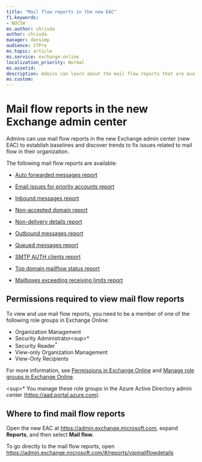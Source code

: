 ```yaml
---
title: "Mail flow reports in the new EAC"
f1.keywords:
- NOCSH
ms.author: chrisda
author: chrisda
manager: dansimp
audience: ITPro
ms.topic: article
ms.service: exchange-online
localization_priority: Normal
ms.assetid:
description: Admins can learn about the mail flow reports that are available in the new Exchange admin center.
ms.custom:
---
```


# Mail flow reports in the new Exchange admin center

Admins can use mail flow reports in the new Exchange admin center (new EAC) to establish baselines and discover trends to fix issues related to mail flow in their organization.

The following mail flow reports are available:

- [Auto forwarded messages report](mfr-auto-forwarded-messages-report.md)

- [Email issues for priority accounts report](mfr-email-issues-for-priority-accounts-report.md)

- [Inbound messages report](mfr-inbound-messages-and-outbound-messages-reports.md)

- [Non-accepted domain report](mfr-non-accepted-domain-report.md)

- [Non-delivery details report](mfr-non-delivery-details-report.md)

- [Outbound messages report](mfr-inbound-messages-and-outbound-messages-reports.md)

- [Queued messages report](mfr-queued-messages-report.md)

- [SMTP AUTH clients report](mfr-smtp-auth-clients-report.md)

- [Top domain mailflow status report](mfr-top-domain-mailflow-status-report.md)

- [Mailboxes exceeding receiving limits report](mailboxes-exceeding-receiving-limits-report.md)

## Permissions required to view mail flow reports

To view and use mail flow reports, you need to be a member of one of the following role groups in Exchange Online:

- Organization Management
- Security Administrator<sup\>*</sup>
- Security Reader<sup>\*</sup>
- View-only Organization Management
- View-Only Recipients

For more information, see [Permissions in Exchange Online](../../permissions-exo/permissions-exo.md) and [Manage role groups in Exchange Online](../../permissions-exo/role-groups.md).

<sup\>*</sup> You manage these role groups in the Azure Active Directory admin center (<https://aad.portal.azure.com>).

## Where to find mail flow reports

Open the new EAC at <https://admin.exchange.microsoft.com>, expand **Reports**, and then select **Mail flow**.

To go directly to the mail flow reports, open <https://admin.exchange.microsoft.com/#/reports/vipmailflowdetails>
